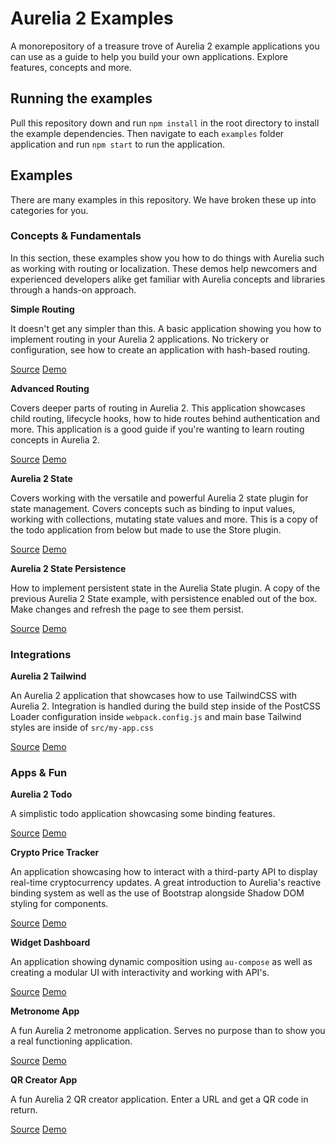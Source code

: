 # Aurelia 2 Examples

A monorepository of a treasure trove of Aurelia 2 example applications you can use as a guide to help you build your own applications. Explore features, concepts and more.

## Running the examples

Pull this repository down and run `npm install` in the root directory to install the example dependencies. Then navigate to each `examples` folder application and run `npm start` to run the application.

## Examples

There are many examples in this repository. We have broken these up into categories for you.
### Concepts & Fundamentals

In this section, these examples show you how to do things with Aurelia such as working with routing or localization. These demos help newcomers and experienced developers alike get familiar with Aurelia concepts and libraries through a hands-on approach.

**Simple Routing**

It doesn't get any simpler than this. A basic application showing you how to implement routing in your Aurelia 2 applications. No trickery or configuration, see how to create an application with hash-based routing.

[Source](examples/simple-routing) 
[Demo](https://simple-routing.vercel.app/)

**Advanced Routing**

Covers deeper parts of routing in Aurelia 2. This application showcases child routing, lifecycle hooks, how to hide routes behind authentication and more. This application is a good guide if you're wanting to learn routing concepts in Aurelia 2.

[Source](examples/advanced-routing) 
[Demo](https://advanced-routing.vercel.app/)

**Aurelia 2 State**

Covers working with the versatile and powerful Aurelia 2 state plugin for state management. Covers concepts such as binding to input values, working with collections, mutating state values and more. This is a copy of the todo application from below but made to use the Store plugin.

[Source](examples/aurelia2-state) 
[Demo](https://aurelia2-state.vercel.app/)

**Aurelia 2 State Persistence**

How to implement persistent state in the Aurelia State plugin. A copy of the previous Aurelia 2 State example, with persistence enabled out of the box. Make changes and refresh the page to see them persist.

[Source](examples/aurelia2-state-persistence) 
[Demo](https://aurelia2-state-persistence.vercel.app/)

### Integrations

**Aurelia 2 Tailwind**

An Aurelia 2 application that showcases how to use TailwindCSS with Aurelia 2. Integration is handled during the build step inside of the PostCSS Loader configuration inside `webpack.config.js` and main base Tailwind styles are inside of `src/my-app.css`

[Source](examples/aurelia2-tailwind) 
[Demo](https://aurelia2-tailwind.vercel.app/)

### Apps & Fun

**Aurelia 2 Todo**

A simplistic todo application showcasing some binding features.

[Source](examples/aurelia2-todo) 
[Demo](https://aurelia2-todo.vercel.app/)

**Crypto Price Tracker**

An application showcasing how to interact with a third-party API to display real-time cryptocurrency updates. A great introduction to Aurelia's reactive binding system as well as the use of Bootstrap alongside Shadow DOM styling for components.

[Source](examples/crypto-price-tracker) 
[Demo](https://aurelia2-crypto-tracker.vercel.app/)

**Widget Dashboard**

An application showing dynamic composition using `au-compose` as well as creating a modular UI with interactivity and working with API's.

[Source](examples/widget-dashboard) 
[Demo](https://widget-dashboard.vercel.app/)

**Metronome App**

A fun Aurelia 2 metronome application. Serves no purpose than to show you a real functioning application.

[Source](examples/metronome-app) 
[Demo](https://metronome-app.vercel.app/)

**QR Creator App**

A fun Aurelia 2 QR creator application. Enter a URL and get a QR code in return.

[Source](examples/qr-creator-app) 
[Demo](https://qr-creator-app.vercel.app/)